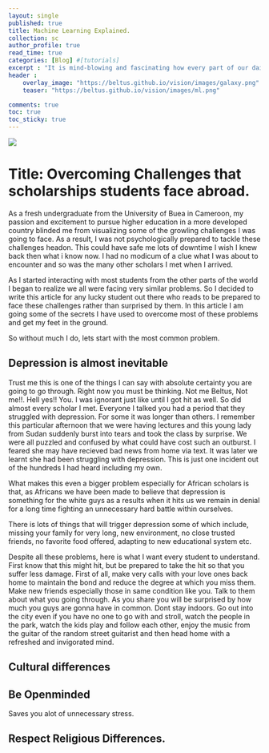 ```yaml
---
layout: single
published: true
title: Machine Learning Explained.
collection: sc
author_profile: true
read_time: true
categories: [Blog] #[tutorials]
excerpt : "It is mind-blowing and fascinating how every part of our daily lives is being affected by machine learning driven applications and most of us go by our mundane life routines oblivious to this."
header :
    overlay_image: "https://beltus.github.io/vision/images/galaxy.png"
    teaser: "https://beltus.github.io/vision/images/ml.png"

comments: true
toc: true
toc_sticky: true
---
```


<div id="fb-root"></div>
<script async defer crossorigin="anonymous" src="https://connect.facebook.net/en_US/sdk.js#xfbml=1&version=v6.0"></script>

![](https://beltus.github.io/vision/images/ml.png)

# Title: Overcoming Challenges that scholarships students face abroad.

As a fresh undergraduate from the University of Buea in Cameroon, my passion and excitement to pursue  higher education in a more developed country blinded me
from visualizing some of the growling challenges I was going to face. As a result, I was not psychologically prepared to tackle these challenges headon. This could have safe me lots of downtime
I wish I knew back then what i know now. I had no modicum of a clue what I was about to encounter and so was the many other scholars I met when I arrived.

As I started interacting with most students from the other parts of the world I began to realize we all were facing very similar problems. So I decided to
write this article for any lucky student out there who reads to be prepared to face these challenges rather than surprised by them. In this article I am going some of the secrets I have used to overcome most of these problems and get my feet in the ground.

So without much I do, lets start with the most common problem.

## Depression is almost inevitable

Trust me this is one of the things I can say with absolute certainty you are going to go through. Right now you must be thinking. Not me Beltus, Not me!!.
Hell yes!! You. I was ignorant just like until I got hit as well. So did almost every scholar I met. Everyone I talked you had a period that they struggled with depression. For some it was longer than others. I remember this particular afternoon that we were having lectures and this young lady from Sudan suddenly burst into tears and took the class by surprise. We were all puzzled and confused by what could have cost such an outburst. I feared she may have recieved bad news from home via text. It was later we learnt she had been struggling with depression. This is just one incident out of the hundreds I had heard including my own.

What makes this even a bigger problem especially for African scholars is that, as Africans we have been made to believe that depression is something for the white guys as a results when it hits us we remain in denial for a long time fighting an unnecessary hard battle within ourselves.

There is lots of things that will trigger depression some of which include, missing your family for very long, new environment, no close trusted friends, no favorite food offered, adapting to new educational system etc.

Despite all these problems, here is what I want every student to understand. First know that this might hit, but be prepared to take the hit so that you suffer less damage. First of all, make very calls with your love ones back home to maintain the bond and reduce the degree at which you miss them. Make new friends especially those in same condition like you. Talk to them about what you going through. As you share you will be surprised by how much you guys are gonna have in common.
Dont stay indoors. Go out into the city even if you have no one to go with and stroll, watch the people in the park, watch the kids play and follow each other, enjoy the music from the guitar of the random street guitarist and then head home with a refreshed and invigorated mind.


## Cultural differences


## Be Openminded
Saves you alot of unnecessary stress.

## Respect Religious Differences.


##
